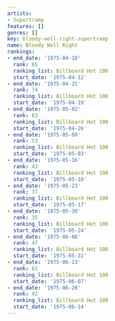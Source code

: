 ```yaml
---
artists:
- Supertramp
features: []
genres: []
key: bloody-well-right-supertramp
name: Bloody Well Right
rankings:
- end_date: '1975-04-18'
  rank: 85
  ranking_list: Billboard Hot 100
  start_date: '1975-04-12'
- end_date: '1975-04-25'
  rank: 74
  ranking_list: Billboard Hot 100
  start_date: '1975-04-19'
- end_date: '1975-05-02'
  rank: 63
  ranking_list: Billboard Hot 100
  start_date: '1975-04-26'
- end_date: '1975-05-09'
  rank: 53
  ranking_list: Billboard Hot 100
  start_date: '1975-05-03'
- end_date: '1975-05-16'
  rank: 43
  ranking_list: Billboard Hot 100
  start_date: '1975-05-10'
- end_date: '1975-05-23'
  rank: 37
  ranking_list: Billboard Hot 100
  start_date: '1975-05-17'
- end_date: '1975-05-30'
  rank: 35
  ranking_list: Billboard Hot 100
  start_date: '1975-05-24'
- end_date: '1975-06-06'
  rank: 47
  ranking_list: Billboard Hot 100
  start_date: '1975-05-31'
- end_date: '1975-06-13'
  rank: 61
  ranking_list: Billboard Hot 100
  start_date: '1975-06-07'
- end_date: '1975-06-20'
  rank: 92
  ranking_list: Billboard Hot 100
  start_date: '1975-06-14'
---
```


